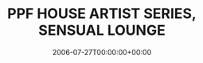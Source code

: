 ---
templateKey: event
guid: 0892adf2-6eab-11ea-99c5-002590d1d1b0
date: 2006-07-27T00:00:00+00:00
eventTime: 'none'
title: PPF HOUSE ARTIST SERIES, SENSUAL LOUNGE
artist: PPF HOUSE ARTIST SERIES
city: Toronto
venue: SENSUAL LOUNGE
group: LEO37
guests: Zero Tolerance
---